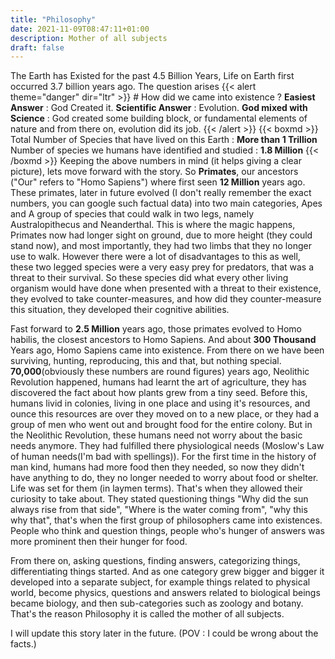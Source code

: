 ```yaml
---
title: "Philosophy"
date: 2021-11-09T08:47:11+01:00
description: Mother of all subjects
draft: false
---
```


The Earth has Existed for the past 4.5 Billion Years, Life on Earth first occurred 3.7 billion years ago.
The question arises
{{< alert theme="danger" dir="ltr" >}} # How did we came into existence ?
**Easiest Answer** : God Created it.
**Scientific Answer** : Evolution.
**God mixed with Science** : God created some building block, or fundamental elements of nature and from there on, evolution did its job.
{{< /alert >}} 
{{< boxmd >}}
Total Number of Species that have lived on this Earth : **More than 1 Trillion**
Number  of species we humans have identified and studied : **1.8 Million**
{{< /boxmd >}}
Keeping the above numbers in mind (it helps giving a clear picture), lets move forward with the story. 
So **Primates**, our ancestors ("Our" refers to "Homo Sapiens") where first seen **12 Million** years ago. These primates, later in future evolved (I don't really remember the exact numbers, you can google such factual data) into two main categories, Apes and A group of species that could walk in two legs, namely Australopithecus and Neanderthal. This is where the magic happens, Primates now had longer sight on ground, due to more height (they could stand now), and most importantly, they had two limbs that they no longer use to walk. However there were a lot of disadvantages to this as well, these two legged species were a very easy prey for predators, that was a threat to their survival. So these species did what every other living organism would have done when presented with a threat to their existence, they evolved to take counter-measures, and how did they counter-measure this situation, they developed their cognitive abilities.

Fast forward to **2.5 Million** years ago, those primates evolved to Homo habilis, the closest ancestors to Homo Sapiens. And about **300 Thousand** Years ago, Homo Sapiens came into existence. From there on we have been surviving, hunting, reproducing, this and that, but nothing special.
**70,000**(obviously these numbers are round figures) years ago, Neolithic Revolution happened, humans had learnt the art of agriculture, they has discovered the fact about how plants grew from a tiny seed. Before this, humans livid in colonies, living in one place and using it's resources, and ounce this resources are over they moved on to a new place, or they had a group of men who went out and brought food for the entire colony. But in the Neolithic Revolution, these humans need not worry about the basic needs anymore. They had fulfilled there physiological needs (Moslow's Law of human needs(I'm bad with spellings)). For the first time in the history of man kind, humans had more food then they needed, so now they didn't have anything to do, they no longer needed to worry about food or shelter. Life was set for them (in laymen terms). That's when they allowed their curiosity to take about. They stated questioning things "Why did the sun always rise from that side", "Where is the water coming from", "why this why that", that's when the first group of philosophers came into existences. People who think and question things, people who's hunger of answers was more prominent then their hunger for food.

From there on, asking questions, finding answers, categorizing things, differentiating things started. And as one category grew bigger and bigger it developed into a separate subject, for example things related to physical world, become physics, questions and answers related to biological beings became biology, and then sub-categories such as zoology and botany. That's the reason Philosophy it is called the mother of all subjects.

I will update this story later in the future. (POV : I could be wrong about the facts.)